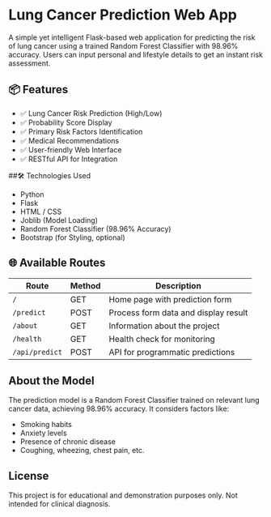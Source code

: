 # Lung Cancer Prediction Web App
A simple yet intelligent Flask-based web application for predicting the risk of lung cancer using a trained Random Forest Classifier with 98.96% accuracy. Users can input personal and lifestyle details to get an instant risk assessment.

## 📦 Features
- ✅ Lung Cancer Risk Prediction (High/Low)
- ✅ Probability Score Display
- ✅ Primary Risk Factors Identification
- ✅ Medical Recommendations
- ✅ User-friendly Web Interface
- ✅ RESTful API for Integration

##🛠️ Technologies Used
- Python
- Flask
- HTML / CSS
- Joblib (Model Loading)
- Random Forest Classifier (98.96% Accuracy)
- Bootstrap (for Styling, optional)

## 🌐 Available Routes

| Route          | Method | Description                          |
| -------------- | ------ | ------------------------------------ |
| `/`            | GET    | Home page with prediction form       |
| `/predict`     | POST   | Process form data and display result |
| `/about`       | GET    | Information about the project        |
| `/health`      | GET    | Health check for monitoring          |
| `/api/predict` | POST   | API for programmatic predictions     |

##  About the Model
The prediction model is a Random Forest Classifier trained on relevant lung cancer data, achieving 98.96% accuracy. It considers factors like:
- Smoking habits
- Anxiety levels
- Presence of chronic disease
- Coughing, wheezing, chest pain, etc.

## License
This project is for educational and demonstration purposes only. Not intended for clinical diagnosis.
